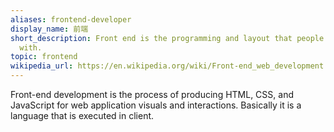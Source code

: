 ```yaml
---
aliases: frontend-developer
display_name: 前端
short_description: Front end is the programming and layout that people see and interact
  with.
topic: frontend
wikipedia_url: https://en.wikipedia.org/wiki/Front-end_web_development
---
```

Front-end development is the process of producing HTML, CSS, and JavaScript for web application visuals and interactions. Basically it is a language that is executed in client.
